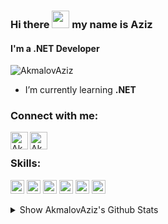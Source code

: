 ### Hi there <img src="https://media.giphy.com/media/hvRJCLFzcasrR4ia7z/giphy.gif" width="28"> my name is Aziz
#### I'm a .NET Developer

<p align="left"> <img src="https://komarev.com/ghpvc/?username=AkmalovAziz&label=Profile%20views&color=0e75b6&style=flat" alt="AkmalovAziz" /> </p>

- I’m currently learning **.NET**

### Connect with me:

[<img align="left" alt="AkmalovAziz | Website" width="28px" src="https://www.vectorlogo.zone/logos/telegram/telegram-tile.svg" />][telegram]
<!-- [<img align="left" alt="AkmalovAziz | Gmail" width="28px" src="https://www.vectorlogo.zone/logos/gmail/gmail-tile.svg" />][mail] -->
[<img align="left" alt="AkmalovAziz | LinkedIn" width="28px" src="https://www.vectorlogo.zone/logos/linkedin/linkedin-tile.svg" />][linkedin]
<br>

### Skills:
<p align="left">
  <img src="https://www.vectorlogo.zone/logos/dotnet/dotnet-vertical.svg" alt="git" width="22" height="22"/> 
  <img src="https://upload.wikimedia.org/wikipedia/commons/0/0d/C_Sharp_wordmark.svg" alt="c" width="22" height="22"/>
  <img src="https://upload.wikimedia.org/wikipedia/commons/1/18/C_Programming_Language.svg" alt="c" width="22" height="22"/>
  <img src="https://www.vectorlogo.zone/logos/python/python-icon.svg" alt="python" width="22" height="22"/> 
  <img src="https://www.vectorlogo.zone/logos/postgresql/postgresql-icon.svg" alt="git" width="22" height="22"/> 
  <img src="https://www.vectorlogo.zone/logos/git-scm/git-scm-icon.svg" alt="git" width="22" height="22"/> 
</p>

<!--<details>
  <summary> Show AkmalovAziz's Github Streak</summary>
  <br>
  
[![GitHub Streak](https://github-readme-streak-stats.herokucom?userapp.=ahadulla&theme=dark&border_radius=4&mode=weekly)](https://git.io/streak-stats)
</details>-->
<details>
  <summary> Show AkmalovAziz's Github Stats</summary>
  <br>
  
  <a href="#">
    <img align="left" src="https://github-readme-stats.vercel.app/api/top-langs/?username=AkmalovAziz&layout=compact&hide=html" alt="Aziz" />
  </a>
  
  <a href="#">
   >&nbsp;<img align="center" src="https://github-readme-stats.vercel.app/api?username=AkmalovAziz&show_icons=true" alt="Aziz" />
  </a>
  
</details>


[telegram]: https://t.me/AZ_Akmalov
[mail]: akmalovaziz844@gmail.com
[linkedin]: www.linkedin.com/in/aziz-akmalov-2a485a267
